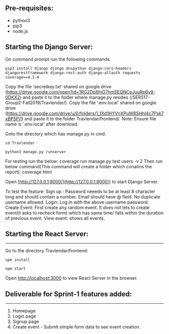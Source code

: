 ## Pre-requisites:

* python3
* pip3
* node.js

## Starting the Django Server:

On command prompt  run the following commands.

```pip3 install django djongo dnspython django-cors-headers djangorestframework django-rest-auth django-allauth requests coverage==4.5.4```

Copy the file 'secretkey.txt' shared on google drive (https://drive.google.com/open?id=1RG2Dp6hjG7hmSEQNCeJuuRp6v9-0DKX2)
and paste it to the folder where manage.py resides (/SER517-Group2-Fall2019/Travlendar/).
Copy the file '.env.local' shared on google drive (https://drive.google.com/drive/u/0/folders/1_1Xd1HYVnXPuW8SHhI4c7Psk7xBP5Pj1)
and paste it to the folder Travlendar/frontend/. Note: Ensure file name is '.env.local' after download.

Goto the directory which has manage.py in cmd.

```cd Travlendar```

```python3 manage.py runserver```

For testing run the below: 
coverage run manage.py test users -v 2
Then run below command(This command will create a folder which conatins the report):
coverage html

Open [http://127.0.0.1:8000/](http://127.0.0.1:8000/) to start Django Server.

To test the feature:
Sign up : Password neeeds to be at least 8 character long and should contain a number. Email should have @ field. No duplicate username allowed.
Login: Log in with the above username password.
Create Event: First create any random event. It does not lets to create event(it asks to recheck form) which has same time/ falls within the duration of previous event.
View event: shows all events.
## Starting the React Server:
---------------------------------
Go to the directory Travlendar/frontend:

```npm install```

```npm start```

Open [http://localhost:3000](http://localhost:3000) to view React Server in the browser.

## Deliverable for Sprint-1 features added:
------------------------------------------------
1. Homepage
2. Login page
3. Signup page
4. Create event - Submit simple form data to see event creation.
